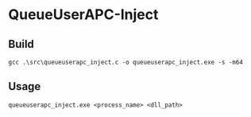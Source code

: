 # QueueUserAPC-Inject
 
## Build
```
gcc .\src\queueuserapc_inject.c -o queueuserapc_inject.exe -s -m64
```

## Usage
```
queueuserapc_inject.exe <process_name> <dll_path>
```